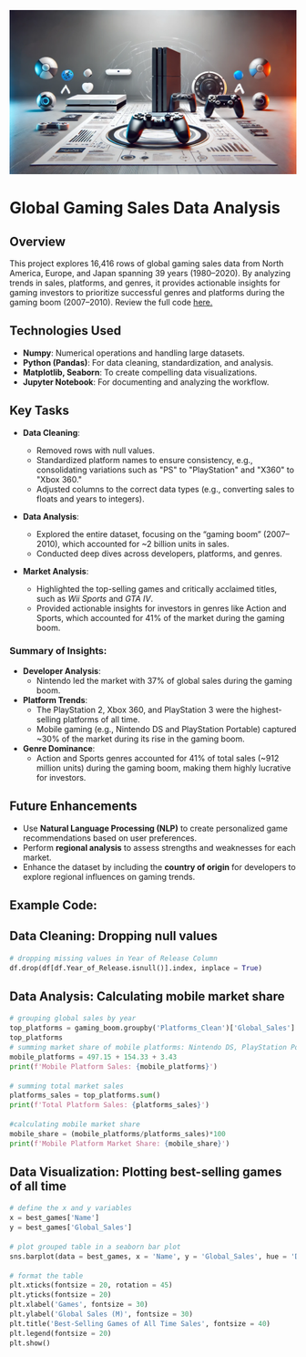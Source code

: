 ![Digital-Entertainment-Market-Analysis](https://github.com/rbeaubrun/Digital-Entertainment-Market-Analysis/blob/main/pygaming_photo.webp)

# Global Gaming Sales Data Analysis

## Overview  
This project explores 16,416 rows of global gaming sales data from North America, Europe, and Japan spanning 39 years (1980–2020). By analyzing trends in sales, platforms, and genres, it provides actionable insights for gaming investors to prioritize successful genres and platforms during the gaming boom (2007–2010). Review the full code <a href="https://github.com/rbeaubrun/Digital-Entertainment-Market-Analysis/blob/main/Gaming%20Market%20Analysisv2.ipynb">here.</a>

## Technologies Used  
- **Numpy**: Numerical operations and handling large datasets.
- **Python (Pandas)**: For data cleaning, standardization, and analysis.  
- **Matplotlib, Seaborn**: To create compelling data visualizations.  
- **Jupyter Notebook**: For documenting and analyzing the workflow.

## Key Tasks  
- **Data Cleaning**:  
  - Removed rows with null values.
  - Standardized platform names to ensure consistency, e.g., consolidating variations such as "PS" to "PlayStation" and "X360" to "Xbox 360."
  - Adjusted columns to the correct data types (e.g., converting sales to floats and years to integers).

- **Data Analysis**:  
  - Explored the entire dataset, focusing on the “gaming boom” (2007–2010), which accounted for ~2 billion units in sales.
  - Conducted deep dives across developers, platforms, and genres.  

- **Market Analysis**:  
  - Highlighted the top-selling games and critically acclaimed titles, such as *Wii Sports* and *GTA IV*.  
  - Provided actionable insights for investors in genres like Action and Sports, which accounted for 41% of the market during the gaming boom.  

### Summary of Insights:  
- **Developer Analysis**:  
  - Nintendo led the market with 37% of global sales during the gaming boom.  
- **Platform Trends**:  
  - The PlayStation 2, Xbox 360, and PlayStation 3 were the highest-selling platforms of all time.  
  - Mobile gaming (e.g., Nintendo DS and PlayStation Portable) captured ~30% of the market during its rise in the gaming boom.  
- **Genre Dominance**:  
  - Action and Sports genres accounted for 41% of total sales (~912 million units) during the gaming boom, making them highly lucrative for investors.

## Future Enhancements  
- Use **Natural Language Processing (NLP)** to create personalized game recommendations based on user preferences.  
- Perform **regional analysis** to assess strengths and weaknesses for each market.  
- Enhance the dataset by including the **country of origin** for developers to explore regional influences on gaming trends.


## Example Code:  

## Data Cleaning: Dropping null values
```python
# dropping missing values in Year of Release Column 
df.drop(df[df.Year_of_Release.isnull()].index, inplace = True)
```

## Data Analysis: Calculating mobile market share 
```python
# grouping global sales by year 
top_platforms = gaming_boom.groupby('Platforms_Clean')['Global_Sales'].sum().sort_values(ascending = False).head(8)
top_platforms
# summing market share of mobile platforms: Nintendo DS, PlayStation Portable, and Nintendo Game Cube
mobile_platforms = 497.15 + 154.33 + 3.43
print(f'Mobile Platform Sales: {mobile_platforms}')

# summing total market sales
platforms_sales = top_platforms.sum()
print(f'Total Platform Sales: {platforms_sales}')

#calculating mobile market share 
mobile_share = (mobile_platforms/platforms_sales)*100
print(f'Mobile Platform Market Share: {mobile_share}')
```

## Data Visualization: Plotting best-selling games of all time
```python
# define the x and y variables
x = best_games['Name']
y = best_games['Global_Sales']

# plot grouped table in a seaborn bar plot 
sns.barplot(data = best_games, x = 'Name', y = 'Global_Sales', hue = 'Developer', palette = 'gist_earth')

# format the table 
plt.xticks(fontsize = 20, rotation = 45)
plt.yticks(fontsize = 20)
plt.xlabel('Games', fontsize = 30)
plt.ylabel('Global Sales (M)', fontsize = 30)
plt.title('Best-Selling Games of All Time Sales', fontsize = 40)
plt.legend(fontsize = 20)
plt.show()
```

